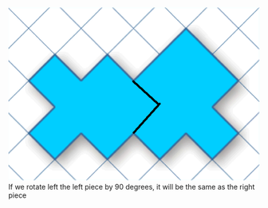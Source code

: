 ![Image of Solution](https://raw.githubusercontent.com/LeVi4869/LeVi-s-repo/homework4/homework4/images/crazy_cut_puzzle.png)  
If we rotate left the left piece by 90 degrees, it will be the same as the right piece